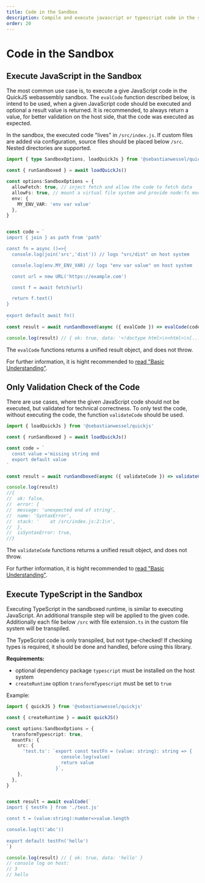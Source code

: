 ```yaml
---
title: Code in the Sandbox
description: Compile and execute javascript or typescript code in the sandbox
order: 20
---
```


# Code in the Sandbox

## Execute JavaScript in the Sandbox

The most common use case is, to execute a give JavaScript code in the QuickJS webassembly sandbox.
The `evalCode` function described below, is intend to be used, when a given JavaScript code should be executed and optional a result value is returned.
It is recommended, to always return a value, for better validation on the host side, that the code was executed as expected.

In the sandbox, the executed code "lives" in `/src/index.js`. If custom files are added via configuration, source files should be placed below `/src`. Nested directories are supported.

```typescript
import { type SandboxOptions, loadQuickJs } from '@sebastianwessel/quickjs'

const { runSandboxed } = await loadQuickJs()

const options:SandboxOptions = {
  allowFetch: true, // inject fetch and allow the code to fetch data
  allowFs: true, // mount a virtual file system and provide node:fs module
  env: {
    MY_ENV_VAR: 'env var value'
  },
}


const code = `
import { join } as path from 'path'

const fn = async ()=>{
  console.log(join('src','dist')) // logs "src/dist" on host system

  console.log(env.MY_ENV_VAR) // logs "env var value" on host system

  const url = new URL('https://example.com')

  const f = await fetch(url)

  return f.text()
}
  
export default await fn()
`
const result = await runSandboxed(async ({ evalCode }) => evalCode(code, undefined, options), options)

console.log(result) // { ok: true, data: '<!doctype html>\n<html>\n[....]</html>\n' }
```

The `evalCode` functions returns a unified result object, and does not throw.

For further information, it is hight recommended to [read "Basic Understanding"](./basic-understanding.md).

## Only Validation Check of the Code

There are use cases, where the given JavaScript code should not be executed, but validated for technical correctness.
To only test the code, without executing the code, the function `validateCode` should be used.

```typescript
import { loadQuickJs } from '@sebastianwessel/quickjs'

const { runSandboxed } = await loadQuickJs()

const code = `
  const value ='missing string end
  export default value
`

const result = await runSandboxed(async ({ validateCode }) => validateCode(code))

console.log(result)
//{
//  ok: false,
//  error: {
//  message: 'unexpected end of string',
//  name: 'SyntaxError',
//  stack: '    at /src/index.js:2:1\n',
//  },
//  isSyntaxError: true,
//}
```

The `validateCode` functions returns a unified result object, and does not throw.

For further information, it is hight recommended to [read "Basic Understanding"](./basic-understanding.md).

## Execute TypeScript in the Sandbox

Executing TypeScript in the sandboxed runtime, is similar to executing JavaScript. An additional transpile step will be applied to the given code. Additionally each file below `/src` with file extension`.ts` in the custom file system will be transpiled.

The TypeScript code is only transpiled, but not type-checked!
If checking types is required, it should be done and handled, before using this library.

**Requirements:**

- optional dependency package `typescript` must be installed on the host system
- `createRuntime` option `transformTypescript` must be set to `true`

Example:

```typescript
import { quickJS } from '@sebastianwessel/quickjs'

const { createRuntime } = await quickJS()

const options:SandboxOptions = {
  transformTypescript: true,
  mountFs: {
    src: {
      'test.ts': `export const testFn = (value: string): string => {
                    console.log(value)
                    return value
                  }`,
    },
  },
}


const result = await evalCode(`
import { testFn } from './test.js'

const t = (value:string):number=>value.length

console.log(t('abc'))
  
export default testFn('hello')
`)

console.log(result) // { ok: true, data: 'hello' }
// console log on host:
// 3
// hello
```
